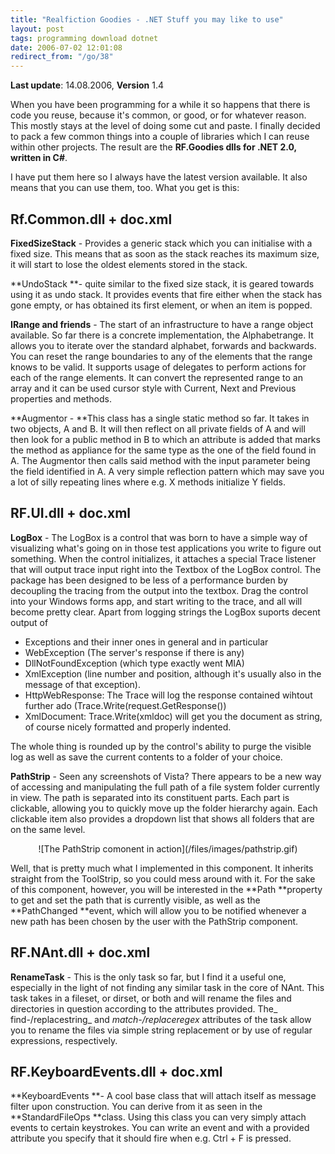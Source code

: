 ```yaml
---
title: "Realfiction Goodies - .NET Stuff you may like to use"
layout: post
tags: programming download dotnet
date: 2006-07-02 12:01:08
redirect_from: "/go/38"
---
```


**Last update**: 14.08.2006, **Version** 1.4 

When you have been programming for a while it so happens that there is code you reuse, because it&#39;s common, or good, or for whatever reason. This mostly stays at the level of doing some cut and paste. I finally decided to pack a few common things into a couple of libraries which I can reuse within other projects. The result are the **RF.Goodies dlls for .NET 2.0, written in C#**. 

I have put them here so I always have the latest version available. It also means that you can use them, too. What you get is this:

## Rf.Common.dll + doc.xml

**FixedSizeStack** - Provides a generic stack which you can initialise with a fixed size. This means that as soon as the stack reaches its maximum size, it will start to lose the oldest elements stored in the stack. 

**UndoStack **- quite similar to the fixed size stack, it is geared towards using it as undo stack. It provides events that fire either when the stack has gone empty, or has obtained its first element, or when an item is popped. 

**IRange and friends** - The start of an infrastructure to have a range object available. So far there is a concrete implementation, the Alphabetrange. It allows you to iterate over the standard alphabet, forwards and backwards. You can reset the range boundaries to any of the elements that the range knows to be valid. It supports usage of delegates to perform actions for each of the range elements. It can convert the represented range to an array and it can be used cursor style with Current, Next and Previous properties and methods.

**Augmentor - **This class has a single static method so far. It takes in two objects, A and B. It will then reflect on all private fields of A and will then look for a public method in B to which an attribute is added that marks the method as appliance for the same type as the one of the field found in A. The Augmentor then calls said method with the input parameter being the field identified in A. A very simple reflection pattern which may save you a lot of silly repeating lines where e.g. X methods initialize Y fields.

## RF.UI.dll + doc.xml

**LogBox** - The LogBox is a control that was born to have a simple way of visualizing what&#39;s going on in those test applications you write to figure out something. When the control initializes, it attaches a special Trace listener that will output trace input right into the Textbox of the LogBox control. The package has been designed to be less of a performance burden by decoupling the tracing from the output into the textbox. Drag the control into your Windows forms app, and start writing to the trace, and all will become pretty clear. Apart from logging strings the LogBox suports decent output of 

*   Exceptions and their inner ones in general and in particular
*   WebException (The server&#39;s response if there is any)
*   DllNotFoundException (which type exactly went MIA)
*   XmlException (line number and position, although it&#39;s usually also in the message of that exception).
*   HttpWebResponse: The Trace will log the response contained wihtout further ado (Trace.Write(request.GetResponse())
*   XmlDocument: Trace.Write(xmldoc) will get you the document as string, of course nicely formatted and properly indented.

The whole thing is rounded up by the control&#39;s ability to purge the visible log as well as save the current contents to a folder of your choice.

**PathStrip** - Seen any screenshots of Vista? There appears to be a new way of accessing and manipulating the full path of a file system folder currently in view. The path is separated into its constituent parts. Each part is clickable, allowing you to quickly move up the folder hierarchy again. Each clickable item also provides a dropdown list that shows all folders that are on the same level. 
<div style="text-align: center">![The PathStrip comonent in action](/files/images/pathstrip.gif)</div>

Well, that is pretty much what I implemented in this component. It inherits straight from the ToolStrip, so you could mess around with it. For the sake of this component, however, you will be interested in the **Path **property to get and set the path that is currently visible, as well as the **PathChanged **event, which will allow you to be notified whenever a new path has been chosen by the user with the PathStrip component. 

## RF.NAnt.dll + doc.xml

**RenameTask** - This is the only task so far, but I find it a useful one, especially in the light of not finding any similar task in the core of NAnt. This task takes in a fileset, or dirset, or both and will rename the files and directories in question according to the attributes provided. The_ find-/replacestring_ and _match-/replaceregex_ attributes of the task allow you to rename the files via simple string replacement or by use of regular expressions, respectively.

## RF.KeyboardEvents.dll + doc.xml

**KeyboardEvents **- A cool base class that will attach itself as message filter upon construction. You can derive from it as seen in the **StandardFileOps **class. Using this class you can very simply attach events to certain keystrokes. You can write an event and with a provided attribute you specify that it should fire when e.g. Ctrl + F is pressed.
 
